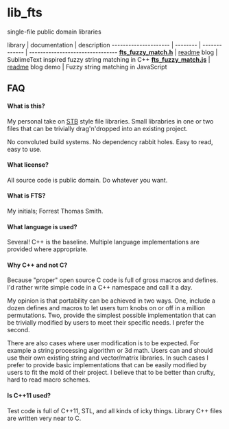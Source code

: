 lib_fts
===

single-file public domain libraries

library | documentation | description
--------------------- | -------- | ------------- | --------------------------------
**[fts_fuzzy_match.h](https://github.com/forrestthewoods/lib_fts/blob/master/code/fts_fuzzy_match.h)** | [readme](https://github.com/forrestthewoods/lib_fts/blob/master/docs/fuzzy_match.md)  blog | SublimeText inspired fuzzy string matching in C++
**[fts_fuzzy_match.js](https://github.com/forrestthewoods/lib_fts/blob/master/code/fts_fuzzy_match.js)** | [readme](https://github.com/forrestthewoods/lib_fts/blob/master/docs/fuzzy_match.md)  blog  demo | Fuzzy string matching in JavaScript


FAQ
---

#### What is this?
My personal take on [STB](https://github.com/nothings/stb) style file libraries. Small librabries in one or two files that can be trivially drag'n'dropped into an existing project.

No convoluted build systems. No dependency rabbit holes. Easy to read, easy to use.

#### What license?
All source code is public domain. Do whatever you want.

#### What is FTS?
My initials; Forrest Thomas Smith.

#### What language is used?
Several! C++ is the baseline. Multiple language implementations are provided where appropriate.

#### Why C++ and not C?
Because "proper" open source C code is full of gross macros and defines. I'd rather write simple code in a C++ namespace and call it a day.

My opinion is that portability can be achieved in two ways. One, include a dozen defines and macros to let users turn knobs on or off in a million permutations. Two, provide the simplest possible implementation that can be trivially modified by users to meet their specific needs. I prefer the second.

There are also cases where user modification is to be expected. For example a string processing algorithm or 3d math. Users can and should use their own existing string and vector/matrix libraries. In such cases I prefer to provide basic implementations that can be easily modified by users to fit the mold of their project. I believe that to be better than crufty, hard to read macro schemes.

#### Is C++11 used?
Test code is full of C++11, STL, and all kinds of icky things. Library C++ files are written very near to C.
